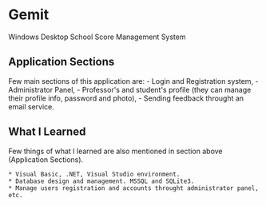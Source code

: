 # Gemit
Windows Desktop School Score Management System

## Application Sections

Few main sections of this application are:
	- Login and Registration system,
	- Administrator Panel,
	- Professor's and student's profile (they can manage their profile info, password and photo),
	- Sending feedback throught an email service.

## What I Learned

Few things of what I learned are also mentioned in section above (Application Sections).

	* Visual Basic, .NET, Visual Studio environment.
	* Database design and management. MSSQL and SQLite3.
	* Manage users registration and accounts throught administrator panel, etc.
